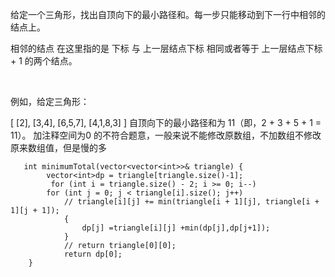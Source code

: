给定一个三角形，找出自顶向下的最小路径和。每一步只能移动到下一行中相邻的结点上。

相邻的结点 在这里指的是 下标 与 上一层结点下标 相同或者等于 上一层结点下标 + 1 的两个结点。

 

例如，给定三角形：

[
     [2],
    [3,4],
   [6,5,7],
  [4,1,8,3]
]
自顶向下的最小路径和为 11（即，2 + 3 + 5 + 1 = 11）。
加注释空间为0 的不符合题意，一般来说不能修改原数组，不加数组不修改原来数组值，但是慢的多

```
   int minimumTotal(vector<vector<int>>& triangle) {
        vector<int>dp = triangle[triangle.size()-1];
         for (int i = triangle.size() - 2; i >= 0; i--)
        for (int j = 0; j < triangle[i].size(); j++)
            // triangle[i][j] += min(triangle[i + 1][j], triangle[i + 1][j + 1]);
            {
                dp[j] =triangle[i][j] +min(dp[j],dp[j+1]);
            }
            // return triangle[0][0];
            return dp[0];
    }
```